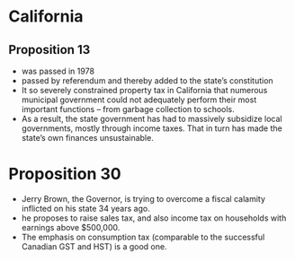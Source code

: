 # California

## Proposition 13
* was passed in 1978
* passed by referendum and thereby added to the state’s constitution
* It so severely constrained property tax in California that numerous municipal government could not adequately perform their most important functions – from garbage collection to schools. 
* As a result, the state government has had to massively subsidize local governments, mostly through income taxes. That in turn has made the state’s own finances unsustainable.

# Proposition 30
* Jerry Brown, the Governor, is trying to overcome a fiscal calamity inflicted on his state 34 years ago.
* he proposes to raise sales tax, and also income tax on households with earnings above $500,000. 
* The emphasis on consumption tax (comparable to the successful Canadian GST and HST) is a good one.